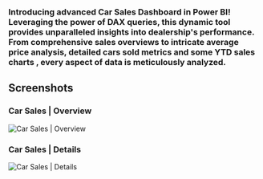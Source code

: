 ### Introducing advanced Car Sales Dashboard in Power BI! Leveraging the power of DAX queries, this dynamic tool provides unparalleled insights into dealership's performance. From comprehensive sales overviews to intricate average price analysis, detailed cars sold metrics and some YTD sales charts , every aspect of data is meticulously analyzed. 

## Screenshots 

### Car Sales | Overview 

![Car Sales | Overview](https://private-user-images.githubusercontent.com/129300507/307114619-69fd5360-caff-4a73-8652-b87f1840afe3.png?jwt=eyJhbGciOiJIUzI1NiIsInR5cCI6IkpXVCJ9.eyJpc3MiOiJnaXRodWIuY29tIiwiYXVkIjoicmF3LmdpdGh1YnVzZXJjb250ZW50LmNvbSIsImtleSI6ImtleTUiLCJleHAiOjE3MDkzNzI3MzMsIm5iZiI6MTcwOTM3MjQzMywicGF0aCI6Ii8xMjkzMDA1MDcvMzA3MTE0NjE5LTY5ZmQ1MzYwLWNhZmYtNGE3My04NjUyLWI4N2YxODQwYWZlMy5wbmc_WC1BbXotQWxnb3JpdGhtPUFXUzQtSE1BQy1TSEEyNTYmWC1BbXotQ3JlZGVudGlhbD1BS0lBVkNPRFlMU0E1M1BRSzRaQSUyRjIwMjQwMzAyJTJGdXMtZWFzdC0xJTJGczMlMkZhd3M0X3JlcXVlc3QmWC1BbXotRGF0ZT0yMDI0MDMwMlQwOTQwMzNaJlgtQW16LUV4cGlyZXM9MzAwJlgtQW16LVNpZ25hdHVyZT1jMGM1ZDQwMmQzOGY3MmNjNjcwYThmYTM2NWYwNTI1YWY0MmFkOTI5NTJjN2IzMWViNzcwMTg0MjM0NGE0YjBhJlgtQW16LVNpZ25lZEhlYWRlcnM9aG9zdCZhY3Rvcl9pZD0wJmtleV9pZD0wJnJlcG9faWQ9MCJ9.kPxBHT0pN16EJ19KxLm1CNaEXWIHyCZHhpYntrGJvFo)

### Car Sales | Details

![Car Sales | Details](https://private-user-images.githubusercontent.com/129300507/307114630-49b89a44-87df-4282-8841-b3fe95ff956d.png?jwt=eyJhbGciOiJIUzI1NiIsInR5cCI6IkpXVCJ9.eyJpc3MiOiJnaXRodWIuY29tIiwiYXVkIjoicmF3LmdpdGh1YnVzZXJjb250ZW50LmNvbSIsImtleSI6ImtleTUiLCJleHAiOjE3MDkzNzI3MzMsIm5iZiI6MTcwOTM3MjQzMywicGF0aCI6Ii8xMjkzMDA1MDcvMzA3MTE0NjMwLTQ5Yjg5YTQ0LTg3ZGYtNDI4Mi04ODQxLWIzZmU5NWZmOTU2ZC5wbmc_WC1BbXotQWxnb3JpdGhtPUFXUzQtSE1BQy1TSEEyNTYmWC1BbXotQ3JlZGVudGlhbD1BS0lBVkNPRFlMU0E1M1BRSzRaQSUyRjIwMjQwMzAyJTJGdXMtZWFzdC0xJTJGczMlMkZhd3M0X3JlcXVlc3QmWC1BbXotRGF0ZT0yMDI0MDMwMlQwOTQwMzNaJlgtQW16LUV4cGlyZXM9MzAwJlgtQW16LVNpZ25hdHVyZT1lNzlhNzBiZWRjNTljNzBmOWEzZGI1NThmMzc1NTU4YzNmMTI2YjBjMzEzYTFmNjU0NzdhNDdkMGMyZTVjYjMyJlgtQW16LVNpZ25lZEhlYWRlcnM9aG9zdCZhY3Rvcl9pZD0wJmtleV9pZD0wJnJlcG9faWQ9MCJ9.vNjQUYVRyXOr-Z_gIQm6gt7cvorZv58mSvTPKCYsSY8)

